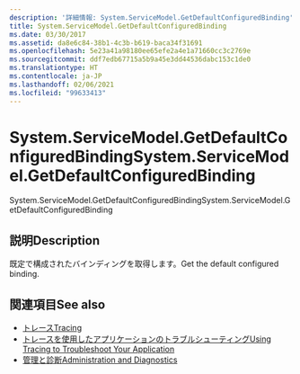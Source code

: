 ```yaml
---
description: '詳細情報: System.ServiceModel.GetDefaultConfiguredBinding'
title: System.ServiceModel.GetDefaultConfiguredBinding
ms.date: 03/30/2017
ms.assetid: da8e6c84-38b1-4c3b-b619-baca34f31691
ms.openlocfilehash: 5e23a41a98180ee65efe2a4e1a71660cc3c2769e
ms.sourcegitcommit: ddf7edb67715a5b9a45e3dd44536dabc153c1de0
ms.translationtype: HT
ms.contentlocale: ja-JP
ms.lasthandoff: 02/06/2021
ms.locfileid: "99633413"
---
```

# <a name="systemservicemodelgetdefaultconfiguredbinding"></a><span data-ttu-id="b2db4-103">System.ServiceModel.GetDefaultConfiguredBinding</span><span class="sxs-lookup"><span data-stu-id="b2db4-103">System.ServiceModel.GetDefaultConfiguredBinding</span></span>

<span data-ttu-id="b2db4-104">System.ServiceModel.GetDefaultConfiguredBinding</span><span class="sxs-lookup"><span data-stu-id="b2db4-104">System.ServiceModel.GetDefaultConfiguredBinding</span></span>  
  
## <a name="description"></a><span data-ttu-id="b2db4-105">説明</span><span class="sxs-lookup"><span data-stu-id="b2db4-105">Description</span></span>  

 <span data-ttu-id="b2db4-106">既定で構成されたバインディングを取得します。</span><span class="sxs-lookup"><span data-stu-id="b2db4-106">Get the default configured binding.</span></span>  
  
## <a name="see-also"></a><span data-ttu-id="b2db4-107">関連項目</span><span class="sxs-lookup"><span data-stu-id="b2db4-107">See also</span></span>

- [<span data-ttu-id="b2db4-108">トレース</span><span class="sxs-lookup"><span data-stu-id="b2db4-108">Tracing</span></span>](index.md)
- [<span data-ttu-id="b2db4-109">トレースを使用したアプリケーションのトラブルシューティング</span><span class="sxs-lookup"><span data-stu-id="b2db4-109">Using Tracing to Troubleshoot Your Application</span></span>](using-tracing-to-troubleshoot-your-application.md)
- [<span data-ttu-id="b2db4-110">管理と診断</span><span class="sxs-lookup"><span data-stu-id="b2db4-110">Administration and Diagnostics</span></span>](../index.md)
